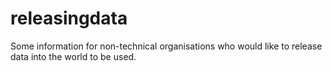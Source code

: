 releasingdata
=============

Some information for non-technical organisations who would like to release data into the world to be used.
